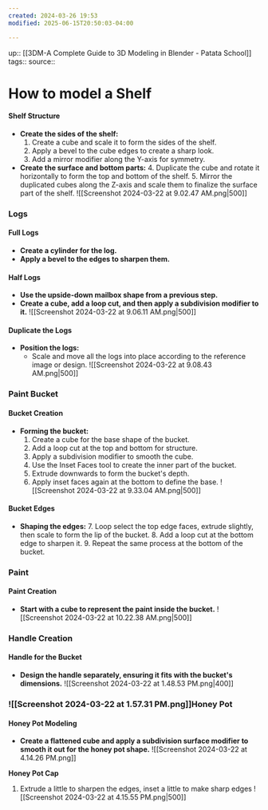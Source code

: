 ```yaml
---
created: 2024-03-26 19:53
modified: 2025-06-15T20:50:03-04:00

---
```

up::  [[3DM-A Complete Guide to 3D Modeling in Blender - Patata School]]
tags::
source::
# How to model a Shelf


#### Shelf Structure
- **Create the sides of the shelf:**
  1. Create a cube and scale it to form the sides of the shelf.
  2. Apply a bevel to the cube edges to create a sharp look.
  3. Add a mirror modifier along the Y-axis for symmetry.
- **Create the surface and bottom parts:**
  4. Duplicate the cube and rotate it horizontally to form the top and bottom of the shelf.
  5. Mirror the duplicated cubes along the Z-axis and scale them to finalize the surface part of the shelf.
![[Screenshot 2024-03-22 at 9.02.47 AM.png|500]]
### Logs

#### Full Logs
- **Create a cylinder for the log.**
- **Apply a bevel to the edges to sharpen them.**

#### Half Logs
- **Use the upside-down mailbox shape from a previous step.**
- **Create a cube, add a loop cut, and then apply a subdivision modifier to it.**
![[Screenshot 2024-03-22 at 9.06.11 AM.png|500]]
#### Duplicate the Logs
- **Position the logs:**
  - Scale and move all the logs into place according to the reference image or design.
![[Screenshot 2024-03-22 at 9.08.43 AM.png|500]]
### Paint Bucket

#### Bucket Creation
- **Forming the bucket:**
  1. Create a cube for the base shape of the bucket.
  2. Add a loop cut at the top and bottom for structure.
  3. Apply a subdivision modifier to smooth the cube.
  4. Use the Inset Faces tool to create the inner part of the bucket.
  5. Extrude downwards to form the bucket's depth.
  6. Apply inset faces again at the bottom to define the base.
![[Screenshot 2024-03-22 at 9.33.04 AM.png|500]]
#### Bucket Edges
- **Shaping the edges:**
  7. Loop select the top edge faces, extrude slightly, then scale to form the lip of the bucket.
  8. Add a loop cut at the bottom edge to sharpen it.
  9. Repeat the same process at the bottom of the bucket.

### Paint
#### Paint Creation
- **Start with a cube to represent the paint inside the bucket.**
![[Screenshot 2024-03-22 at 10.22.38 AM.png|500]]
### Handle Creation

#### Handle for the Bucket
- **Design the handle separately, ensuring it fits with the bucket's dimensions.**
![[Screenshot 2024-03-22 at 1.48.53 PM.png|400]]

### ![[Screenshot 2024-03-22 at 1.57.31 PM.png]]Honey Pot

#### Honey Pot Modeling
- **Create a flattened cube and apply a subdivision surface modifier to smooth it out for the honey pot shape.**
![[Screenshot 2024-03-22 at 4.14.26 PM.png]]

**Honey Pot Cap**
1. Extrude a little to sharpen the edges, inset a little to make sharp edges
![[Screenshot 2024-03-22 at 4.15.55 PM.png|500]]
